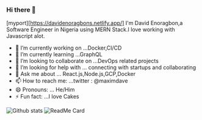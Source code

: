 ### Hi there 👋
[myport][https://davidenoragbons.netlify.app/]
I'm David Enoragbon,a Software Engineer in Nigeria using MERN Stack.I love working with Javascript alot.

- 🔭 I’m currently working on ...Docker,CI/CD
- 🌱 I’m currently learning ...GraphQL
- 👯 I’m looking to collaborate on ...DevOps related projects
- 🤔 I’m looking for help with ... connecting with startups and collaborating
- 💬 Ask me about ... React.js,Node.js,GCP,Docker
- 📫 How to reach me: ...twitter : @maximdave
- 😄 Pronouns: ... He/Him
- ⚡ Fun fact: ...I love Cakes

![Github stats](https://github-readme-stats.vercel.app/api?username=maximdave) ![ReadMe Card](https://github-readme-stats.vercel.app/api/pin/?username=maximdave&repo=jobFinder)

